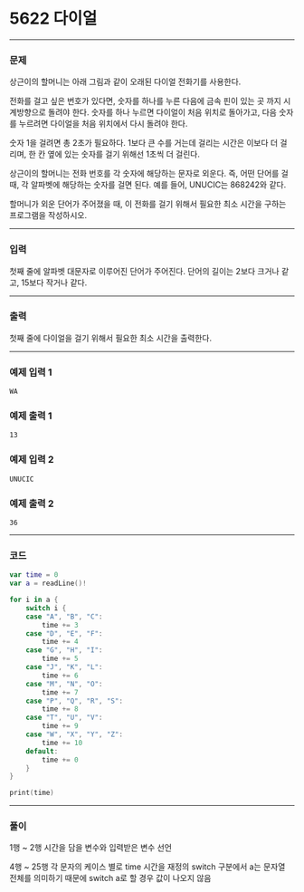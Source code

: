 # 5622 다이얼
---
### 문제
상근이의 할머니는 아래 그림과 같이 오래된 다이얼 전화기를 사용한다.

전화를 걸고 싶은 번호가 있다면, 숫자를 하나를 누른 다음에 금속 핀이 있는 곳 까지 시계방향으로 돌려야 한다. 숫자를 하나 누르면 다이얼이 처음 위치로 돌아가고, 다음 숫자를 누르려면 다이얼을 처음 위치에서 다시 돌려야 한다.

숫자 1을 걸려면 총 2초가 필요하다. 1보다 큰 수를 거는데 걸리는 시간은 이보다 더 걸리며, 한 칸 옆에 있는 숫자를 걸기 위해선 1초씩 더 걸린다.

상근이의 할머니는 전화 번호를 각 숫자에 해당하는 문자로 외운다. 즉, 어떤 단어를 걸 때, 각 알파벳에 해당하는 숫자를 걸면 된다. 예를 들어, UNUCIC는 868242와 같다.

할머니가 외운 단어가 주어졌을 때, 이 전화를 걸기 위해서 필요한 최소 시간을 구하는 프로그램을 작성하시오.

---
### 입력
첫째 줄에 알파벳 대문자로 이루어진 단어가 주어진다. 단어의 길이는 2보다 크거나 같고, 15보다 작거나 같다.

---
### 출력
첫째 줄에 다이얼을 걸기 위해서 필요한 최소 시간을 출력한다.

---
### 예제 입력 1
```
WA
```
### 예제 출력 1
```
13
```
### 예제 입력 2
```
UNUCIC
```
### 예제 출력 2
```
36
```
---
### 코드
```swift
var time = 0
var a = readLine()!

for i in a {
    switch i {
    case "A", "B", "C":
        time += 3
    case "D", "E", "F":
        time += 4
    case "G", "H", "I":
        time += 5
    case "J", "K", "L":
        time += 6
    case "M", "N", "O":
        time += 7
    case "P", "Q", "R", "S":
        time += 8
    case "T", "U", "V":
        time += 9
    case "W", "X", "Y", "Z":
        time += 10
    default:
        time += 0
    }
}

print(time)
```
---
### 풀이
1행 ~ 2행
시간을 담을 변수와 입력받은 변수 선언

4행 ~ 25행
각 문자의 케이스 별로 time 시간을 재정의
switch 구분에서 a는 문자열 전체를 의미하기 때문에 switch a로 할 경우 값이 나오지 않음
